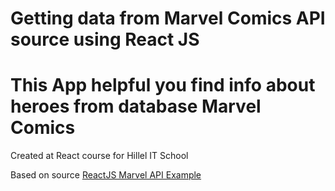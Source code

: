 # Getting data from Marvel Comics API source using React JS
<h1>This App helpful you find info about heroes from database Marvel Comics</h1>
<p>Created at React course for Hillel IT School</p>
<p>Based on source  <a href="https://github.com/inglkruiz/react-marvel-api">ReactJS Marvel API Example</a></p>
